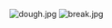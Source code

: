![dough.jpg](https://pixabay.com/photos/dough-cook-recipe-italian-flour-943245/)
![break.jpg](https://pixabay.com/photos/bread-wheat-flour-food-6486963/)
